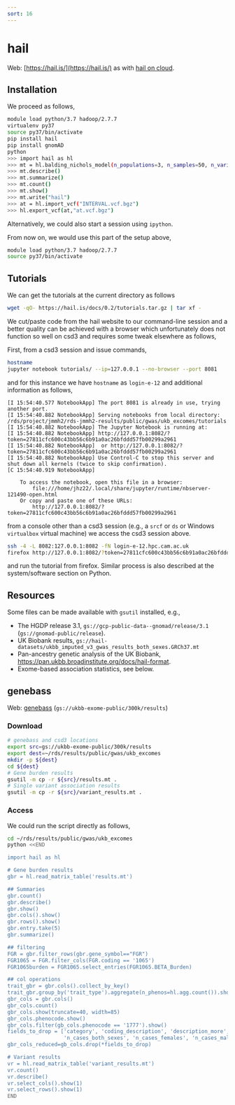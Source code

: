 ```yaml
---
sort: 16
---
```


# hail

Web: [https://hail.is/](https://hail.is/) as with [hail on cloud](https://github.com/danking/hail-cloud-docs/blob/master/how-to-cloud.md).

## Installation

We proceed as follows,

```bash
module load python/3.7 hadoop/2.7.7
virtualenv py37
source py37/bin/activate
pip install hail
pip install gnomAD
python
>>> import hail as hl
>>> mt = hl.balding_nichols_model(n_populations=3, n_samples=50, n_variants=100)
>>> mt.describe()
>>> mt.summarize()
>>> mt.count()
>>> mt.show()
>>> mt.write("hail")
>>> at = hl.import_vcf("INTERVAL.vcf.bgz")
>>> hl.export_vcf(at,"at.vcf.bgz")
```

Alternatively, we could also start a session using `ipython`.

From now on, we would use this part of the setup above,

```bash
module load python/3.7 hadoop/2.7.7
source py37/bin/activate
```

## Tutorials

We can get the tutorials at the current directory as follows

```bash
wget -qO- https://hail.is/docs/0.2/tutorials.tar.gz | tar xf -
```

We cut/paste code from the hail website to our command-line session and a better quality can be achieved with a browser which unfortunately does not function so well on csd3 and requires some tweak elsewhere as follows,

First, from a csd3 session and issue commands,

```bash
hostname
jupyter notebook tutorials/ --ip=127.0.0.1 --no-browser --port 8081
```

and for this instance we have `hostname` as `login-e-12` and additional information as follows,

```
[I 15:54:40.577 NotebookApp] The port 8081 is already in use, trying another port.
[I 15:54:40.882 NotebookApp] Serving notebooks from local directory: /rds/project/jmmh2/rds-jmmh2-results/public/gwas/ukb_excomes/tutorials
[I 15:54:40.882 NotebookApp] The Jupyter Notebook is running at:
[I 15:54:40.882 NotebookApp] http://127.0.0.1:8082/?token=27811cfc600c43bb56c6b91a0ac26bfddd57fb00299a2961
[I 15:54:40.882 NotebookApp]  or http://127.0.0.1:8082/?token=27811cfc600c43bb56c6b91a0ac26bfddd57fb00299a2961
[I 15:54:40.882 NotebookApp] Use Control-C to stop this server and shut down all kernels (twice to skip confirmation).
[C 15:54:40.919 NotebookApp]

    To access the notebook, open this file in a browser:
        file:///home/jhz22/.local/share/jupyter/runtime/nbserver-121490-open.html
    Or copy and paste one of these URLs:
        http://127.0.0.1:8082/?token=27811cfc600c43bb56c6b91a0ac26bfddd57fb00299a2961
```

from a console other than a csd3 session (e.g., a `srcf` or `ds` or Windows `virtualbox` virtual machine) we access the csd3 session above.

```bash
ssh -4 -L 8082:127.0.0.1:8082 -fN login-e-12.hpc.cam.ac.uk
firefox http://127.0.0.1:8082/?token=27811cfc600c43bb56c6b91a0ac26bfddd57fb00299a2961
```

and run the tutorial from firefox. Similar process is also described at the system/software section on Python.

## Resources

Some files can be made available with `gsutil` installed, e.g.,

- The HGDP release 3.1, `gs://gcp-public-data--gnomad/release/3.1` (`gs://gnomad-public/release`).
- UK Biobank results, `gs://hail-datasets/ukbb_imputed_v3_gwas_results_both_sexes.GRCh37.mt`
- Pan-ancestry genetic analysis of the UK Biobank, https://pan.ukbb.broadinstitute.org/docs/hail-format.
- Exome-based association statistics, see below.

## genebass

Web: [genebass](https://genebass.org/) (`gs://ukbb-exome-public/300k/results`)

### Download

```bash
# genebass and csd3 locations
export src=gs://ukbb-exome-public/300k/results
export dest=~/rds/results/public/gwas/ukb_excomes
mkdir -p ${dest}
cd ${dest}
# Gene burden results
gsutil -m cp -r ${src}/results.mt .
# Single variant association results
gsutil -m cp -r ${src}/variant_results.mt .
```

### Access

We could run the script directly as follows,

```bash
cd ~/rds/results/public/gwas/ukb_excomes
python <<END

import hail as hl

# Gene burden results
gbr = hl.read_matrix_table('results.mt')

## Summaries
gbr.count()
gbr.describe()
gbr.show()
gbr.cols().show()
gbr.rows().show()
gbr.entry.take(5)
gbr.summarize()

## filtering
FGR = gbr.filter_rows(gbr.gene_symbol=="FGR")
FGR1065 = FGR.filter_cols(FGR.coding == '1065')
FGR1065burden = FGR1065.select_entries(FGR1065.BETA_Burden)

## col operations
trait_gbr = gbr.cols().collect_by_key()
trait_gbr.group_by('trait_type').aggregate(n_phenos=hl.agg.count()).show()
gbr_cols = gbr.cols()
gbr_cols.count()
gbr_cols.show(truncate=40, width=85)
gbr_cols.phenocode.show()
gbr_cols.filter(gb_cols.phenocode == '1777').show()
fields_to_drop = ['category', 'coding_description', 'description_more', 'inv_normalized',
                  'n_cases_both_sexes', 'n_cases_females', 'n_cases_males', 'saige_version']
gbr_cols_reduced=gb_cols.drop(*fields_to_drop)

# Variant results
vr = hl.read_matrix_table('variant_results.mt')
vr.count()
vr.describe()
vr.select_cols().show(1)
vr.select_rows().show(1)
END
```
